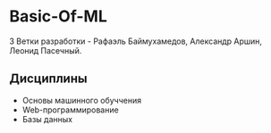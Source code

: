 # Basic-Of-ML
3 Ветки разработки - Рафаэль Баймухамедов, Александр Аршин, Леонид Пасечный.

## Дисциплины
- Основы машинного обуччения
- Web-программирование
- Базы данных
